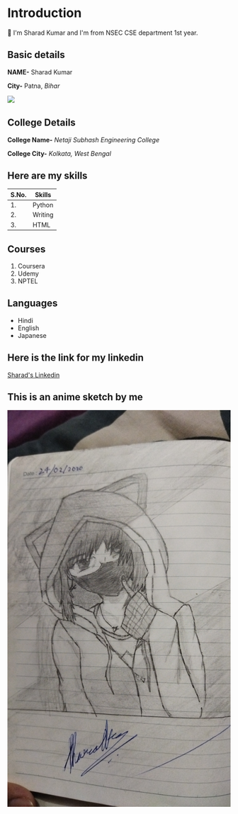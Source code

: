 # Introduction
👋 I'm Sharad Kumar and I'm from NSEC CSE department 1st year. 
## Basic details
**NAME-** Sharad Kumar

**City-** Patna, *Bihar*

<img src="https://img.icons8.com/bubbles/50/000000/kolkata.png"/>

## College Details

**College Name-** *Netaji Subhash Engineering College*

**College City-** *Kolkata, West Bengal*

## Here are my skills

| S.No. | Skills |
|---|---|
| 1. | Python |
| 2. | Writing |
| 3. | HTML |

## Courses
1. Coursera
2. Udemy
3. NPTEL

## Languages
- Hindi
- English
- Japanese

## Here is the link for my linkedin
[Sharad's Linkedin](https://www.linkedin.com/in/sharad-kumar-84a985221) 

## This is an anime sketch by me

<img src="https://github.com/winxter17/sharads-works/blob/main/IMG_20210816_211739_196.jpg">

